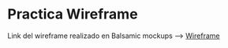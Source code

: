 # Practica Wireframe

Link del wireframe realizado en Balsamic mockups --> [Wireframe](./4.-wireframe.pdf)
